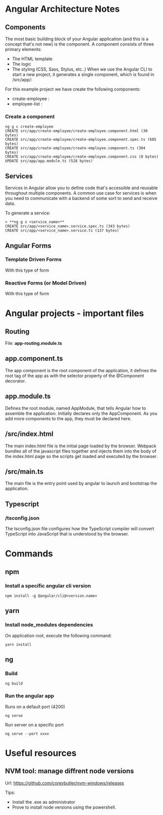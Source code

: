 # Angular Architecture Notes

## Components
The most basic building block of your Angular application (and this is a concept that's not new) is the component. A component consists of three primary elements:

* The HTML template
* The logic
* The styling (CSS, Sass, Stylus, etc..)
When we use the Angular CLI to start a new project, it generates a single component, which is found in /src/app/:

For this example project we have create the following components:

* create-employee : 
* employee-list   :

### Create a component

```
ng g c create-employee
CREATE src/app/create-employee/create-employee.component.html (30 bytes)
CREATE src/app/create-employee/create-employee.component.spec.ts (685 bytes)
CREATE src/app/create-employee/create-employee.component.ts (304 bytes)
CREATE src/app/create-employee/create-employee.component.css (0 bytes)
UPDATE src/app/app.module.ts (528 bytes)
```

## Services
Services in Angular allow you to define code that's accessible and reusable throughout multiple components. A common use case for services is when you need to communicate with a backend of some sort to send and receive data.

To generate a service:

```
> **ng g s <service_name>**
CREATE src/app/<service_name>.service.spec.ts (343 bytes)
CREATE src/app/<service_name>.service.ts (137 bytes)
```

## Angular Forms

### Template Driven Forms
With this type of form

### Reactive Forms (or Model Driven)
With this type of form


# Angular projects -  important files
## Routing
File: **app-routing.module.ts**  

## app.component.ts
The app component is the root component of the application, it defines the root tag of the app as with the selector property of the @Component decorator.

## app.module.ts
Defines the root module, named AppModule, that tells Angular how to assemble the application. Initially declares only the AppComponent. As you add more components to the app, they must be declared here.

## /src/index.html
The main index.html file is the initial page loaded by the browser. Webpack bundles all of the javascript files together and injects them into the body of the index.html page so the scripts get loaded and executed by the browser.

## /src/main.ts
The main file is the entry point used by angular to launch and bootstrap the application.

## Typescript

### /tsconfig.json
The tsconfig.json file configures how the TypeScript compiler will convert TypeScript into JavaScript that is understood by the browser. 

# Commands

## npm

### Install a specific angular cli version

```
npm install -g @angular/cli@<version.name>
```

## yarn

### Install node_modules dependencies

On application root, execute the following command:

```
yarn install
```

## ng

### Build

```
ng build
```

### Run the angular app

Runs on a default port (4200)

```
ng serve
```

Run server on a specific port

```
ng serve --port xxxx
```

# Useful resources

## NVM tool: manage diffrent node versions

Url: https://github.com/coreybutler/nvm-windows/releases  

Tips:   
* Install the .exe as administrator
* Prove to install node versions using the powershell.